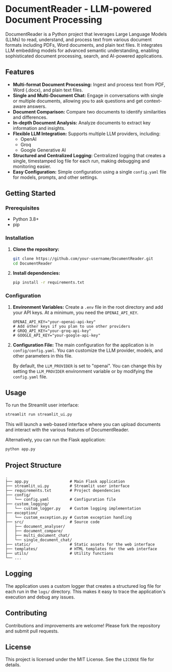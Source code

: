 # DocumentReader - LLM-powered Document Processing

DocumentReader is a Python project that leverages Large Language Models (LLMs) to read, understand, and process text from various document formats including PDFs, Word documents, and plain text files. It integrates LLM embedding models for advanced semantic understanding, enabling sophisticated document processing, search, and AI-powered applications.

## Features

-   **Multi-format Document Processing:** Ingest and process text from PDF, Word (.docx), and plain text files.
-   **Single and Multi-Document Chat:** Engage in conversations with single or multiple documents, allowing you to ask questions and get context-aware answers.
-   **Document Comparison:** Compare two documents to identify similarities and differences.
-   **In-depth Document Analysis:** Analyze documents to extract key information and insights.
-   **Flexible LLM Integration:** Supports multiple LLM providers, including:
    -   OpenAI
    -   Groq
    -   Google Generative AI
-   **Structured and Centralized Logging:** Centralized logging that creates a single, timestamped log file for each run, making debugging and monitoring easier.
-   **Easy Configuration:** Simple configuration using a single `config.yaml` file for models, prompts, and other settings.

## Getting Started

### Prerequisites

-   Python 3.8+
-   pip

### Installation

1.  **Clone the repository:**
    ```bash
    git clone https://github.com/your-username/DocumentReader.git
    cd DocumentReader
    ```

2.  **Install dependencies:**
    ```bash
    pip install -r requirements.txt
    ```

### Configuration

1.  **Environment Variables:**
    Create a `.env` file in the root directory and add your API keys. At a minimum, you need the `OPENAI_API_KEY`.

    ```
    OPENAI_API_KEY="your-openai-api-key"
    # Add other keys if you plan to use other providers
    # GROQ_API_KEY="your-groq-api-key"
    # GOOGLE_API_KEY="your-google-api-key"
    ```

2.  **Configuration File:**
    The main configuration for the application is in `config/config.yaml`. You can customize the LLM provider, models, and other parameters in this file.

    By default, the `LLM_PROVIDER` is set to "openai". You can change this by setting the `LLM_PROVIDER` environment variable or by modifying the `config.yaml` file.

## Usage

To run the Streamlit user interface:

```bash
streamlit run streamlit_ui.py
```

This will launch a web-based interface where you can upload documents and interact with the various features of DocumentReader.

Alternatively, you can run the Flask application:

```bash
python app.py
```

## Project Structure

```
.
├── app.py                  # Main Flask application
├── streamlit_ui.py         # Streamlit user interface
├── requirements.txt        # Project dependencies
├── config/
│   └── config.yaml         # Configuration file
├── custom_logging/
│   └── custom_logger.py    # Custom logging implementation
├── exception/
│   └── custom_exception.py # Custom exception handling
├── src/                    # Source code
│   ├── document_analyser/
│   ├── document_compare/
│   ├── multi_document_chat/
│   └── single_document_chat/
├── static/                 # Static assets for the web interface
├── templates/              # HTML templates for the web interface
├── utils/                  # Utility functions
└── ...
```

## Logging

The application uses a custom logger that creates a structured log file for each run in the `logs/` directory. This makes it easy to trace the application's execution and debug any issues.

## Contributing

Contributions and improvements are welcome! Please fork the repository and submit pull requests.

## License

This project is licensed under the MIT License. See the `LICENSE` file for details.
